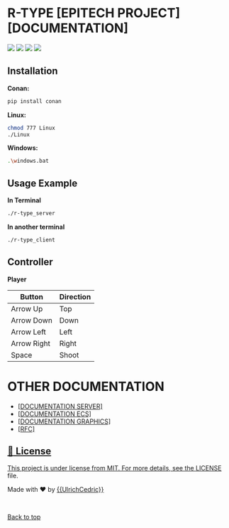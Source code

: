 # R-TYPE [EPITECH PROJECT] [DOCUMENTATION]

<a href="https://img.shields.io/badge/MADE%20WITH-SFML-brightgreen" alt="SFML">
        <img src="https://img.shields.io/badge/MADE%20WITH-SFML-brightgreen" /></a>
<a href="https://img.shields.io/badge/MADE%20WITH-C%2B%2B-ff69b4" alt="C++">
        <img src="https://img.shields.io/badge/MADE%20WITH-C%2B%2B-ff69b4" /></a>
<a href="https://img.shields.io/badge/MADE%20WITH-CONAN-blueviolet" alt="Conan">
        <img src="https://img.shields.io/badge/MADE%20WITH-CONAN-blueviolet" /></a>
<a href="https://img.shields.io/badge/MADE%20WITH-CMAKE-red" alt="Cmake">
        <img src="https://img.shields.io/badge/MADE%20WITH-CMAKE-red" /></a>


## Installation

**Conan:**
```sh
pip install conan
```

**Linux:**

```sh
chmod 777 Linux
./Linux
```

**Windows:**

```sh
.\windows.bat
```

## Usage Example

**In Terminal**

```sh
./r-type_server
```

**In another terminal**

```sh
./r-type_client
```

## Controller

**Player**

 Button        | Direction
 --------------|-------------
 Arrow Up      | Top
 Arrow Down    | Down
 Arrow Left    | Left
 Arrow Right   | Right
 Space         | Shoot



# OTHER DOCUMENTATION #
<ul>
  <li><a href="src/README.md">[DOCUMENTATION SERVER]</a</li>
  <li><a href="src/server/ecs/README.md">[DOCUMENTATION ECS]</a</li>
  <li><a href="src/client/README.md">[DOCUMENTATION GRAPHICS]</a</li>
  <li><a href="doc/RFC_0418.txt">[RFC]</a</li>
</ul>

## :memo: License ##

This project is under license from MIT. For more details, see the [LICENSE](LICENSE.md) file.


Made with :heart: by <a href="https://github.com/{{UlrichCedric}" target="_blank">{{UlrichCedric}}</a>

&#xa0;

<a href="#top">Back to top</a>
